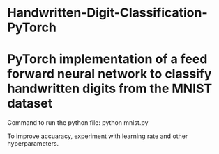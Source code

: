 # Handwritten-Digit-Classification-PyTorch
# PyTorch implementation of a feed forward neural network to classify handwritten digits from the MNIST dataset

Command to run the python file: python mnist.py

To improve accuaracy, experiment with learning rate and other hyperparameters.
